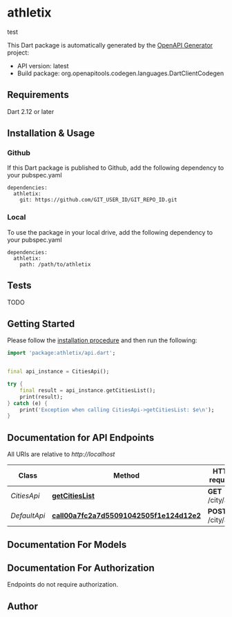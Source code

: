 # athletix
test

This Dart package is automatically generated by the [OpenAPI Generator](https://openapi-generator.tech) project:

- API version: latest
- Build package: org.openapitools.codegen.languages.DartClientCodegen

## Requirements

Dart 2.12 or later

## Installation & Usage

### Github
If this Dart package is published to Github, add the following dependency to your pubspec.yaml
```
dependencies:
  athletix:
    git: https://github.com/GIT_USER_ID/GIT_REPO_ID.git
```

### Local
To use the package in your local drive, add the following dependency to your pubspec.yaml
```
dependencies:
  athletix:
    path: /path/to/athletix
```

## Tests

TODO

## Getting Started

Please follow the [installation procedure](#installation--usage) and then run the following:

```dart
import 'package:athletix/api.dart';


final api_instance = CitiesApi();

try {
    final result = api_instance.getCitiesList();
    print(result);
} catch (e) {
    print('Exception when calling CitiesApi->getCitiesList: $e\n');
}

```

## Documentation for API Endpoints

All URIs are relative to *http://localhost*

Class | Method | HTTP request | Description
------------ | ------------- | ------------- | -------------
*CitiesApi* | [**getCitiesList**](doc//CitiesApi.md#getcitieslist) | **GET** /city/all | Get list of cities
*DefaultApi* | [**call00a7fc2a7d55091042505f1e124d12e2**](doc//DefaultApi.md#call00a7fc2a7d55091042505f1e124d12e2) | **POST** /city/add | Add City


## Documentation For Models



## Documentation For Authorization

Endpoints do not require authorization.


## Author



